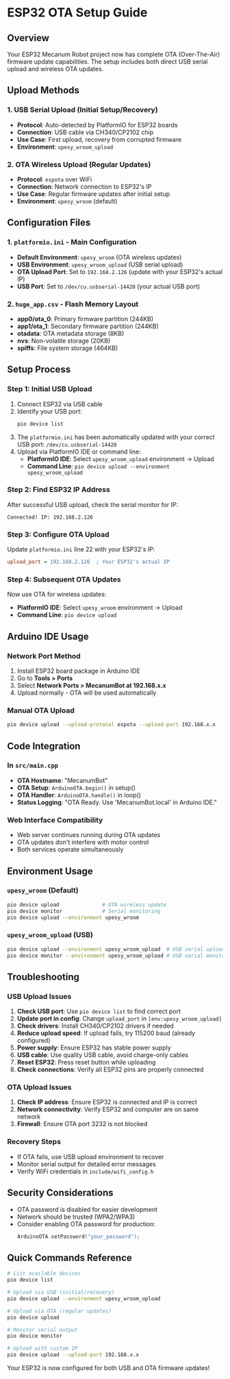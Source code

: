 # ESP32 OTA Setup Guide

## Overview
Your ESP32 Mecanum Robot project now has complete OTA (Over-The-Air) firmware update capabilities. The setup includes both direct USB serial upload and wireless OTA updates.

## Upload Methods

### 1. **USB Serial Upload** (Initial Setup/Recovery)
- **Protocol**: Auto-detected by PlatformIO for ESP32 boards
- **Connection**: USB cable via CH340/CP2102 chip
- **Use Case**: First upload, recovery from corrupted firmware
- **Environment**: `upesy_wroom_upload`

### 2. **OTA Wireless Upload** (Regular Updates)
- **Protocol**: `espota` over WiFi
- **Connection**: Network connection to ESP32's IP
- **Use Case**: Regular firmware updates after initial setup
- **Environment**: `upesy_wroom` (default)

## Configuration Files

### 1. `platformio.ini` - Main Configuration
- **Default Environment**: `upesy_wroom` (OTA wireless updates)
- **USB Environment**: `upesy_wroom_upload` (USB serial upload)
- **OTA Upload Port**: Set to `192.168.2.126` (update with your ESP32's actual IP)
- **USB Port**: Set to `/dev/cu.usbserial-14420` (your actual USB port)

### 2. `huge_app.csv` - Flash Memory Layout
- **app0/ota_0**: Primary firmware partition (244KB)
- **app1/ota_1**: Secondary firmware partition (244KB)
- **otadata**: OTA metadata storage (8KB)
- **nvs**: Non-volatile storage (20KB)
- **spiffs**: File system storage (464KB)

## Setup Process

### Step 1: Initial USB Upload
1. Connect ESP32 via USB cable
2. Identify your USB port:
   ```bash
   pio device list
   ```
3. The `platformio.ini` has been automatically updated with your correct USB port: `/dev/cu.usbserial-14420`
4. Upload via PlatformIO IDE or command line:
   - **PlatformIO IDE**: Select `upesy_wroom_upload` environment → Upload
   - **Command Line**: `pio device upload --environment upesy_wroom_upload`

### Step 2: Find ESP32 IP Address
After successful USB upload, check the serial monitor for IP:
```
Connected! IP: 192.168.2.126
```

### Step 3: Configure OTA Upload
Update `platformio.ini` line 22 with your ESP32's IP:
```ini
upload_port = 192.168.2.126  ; Your ESP32's actual IP
```

### Step 4: Subsequent OTA Updates
Now use OTA for wireless updates:
- **PlatformIO IDE**: Select `upesy_wroom` environment → Upload
- **Command Line**: `pio device upload`

## Arduino IDE Usage

### Network Port Method
1. Install ESP32 board package in Arduino IDE
2. Go to **Tools > Ports**
3. Select **Network Ports > MecanumBot at 192.168.x.x**
4. Upload normally - OTA will be used automatically

### Manual OTA Upload
```bash
pio device upload --upload-protocol espota --upload-port 192.168.x.x
```

## Code Integration

### In `src/main.cpp`
- **OTA Hostname**: "MecanumBot"
- **OTA Setup**: `ArduinoOTA.begin()` in setup()
- **OTA Handler**: `ArduinoOTA.handle()` in loop()
- **Status Logging**: "OTA Ready. Use 'MecanumBot.local' in Arduino IDE."

### Web Interface Compatibility
- Web server continues running during OTA updates
- OTA updates don't interfere with motor control
- Both services operate simultaneously

## Environment Usage

### `upesy_wroom` (Default)
```bash
pio device upload              # OTA wireless update
pio device monitor             # Serial monitoring
pio device upload --environment upesy_wroom
```

### `upesy_wroom_upload` (USB)
```bash
pio device upload --environment upesy_wroom_upload  # USB serial upload
pio device monitor --environment upesy_wroom_upload # USB serial monitor
```

## Troubleshooting

### USB Upload Issues
1. **Check USB port**: Use `pio device list` to find correct port
2. **Update port in config**: Change `upload_port` in `[env:upesy_wroom_upload]`
3. **Check drivers**: Install CH340/CP2102 drivers if needed
4. **Reduce upload speed**: If upload fails, try 115200 baud (already configured)
5. **Power supply**: Ensure ESP32 has stable power supply
6. **USB cable**: Use quality USB cable, avoid charge-only cables
7. **Reset ESP32**: Press reset button while uploading
8. **Check connections**: Verify all ESP32 pins are properly connected

### OTA Upload Issues
1. **Check IP address**: Ensure ESP32 is connected and IP is correct
2. **Network connectivity**: Verify ESP32 and computer are on same network
3. **Firewall**: Ensure OTA port 3232 is not blocked

### Recovery Steps
- If OTA fails, use USB upload environment to recover
- Monitor serial output for detailed error messages
- Verify WiFi credentials in `include/wifi_config.h`

## Security Considerations
- OTA password is disabled for easier development
- Network should be trusted (WPA2/WPA3)
- Consider enabling OTA password for production:
  ```cpp
  ArduinoOTA.setPassword("your_password");
  ```

## Quick Commands Reference
```bash
# List available devices
pio device list

# Upload via USB (initial/recovery)
pio device upload --environment upesy_wroom_upload

# Upload via OTA (regular updates)
pio device upload

# Monitor serial output
pio device monitor

# Upload with custom IP
pio device upload --upload-port 192.168.x.x
```

Your ESP32 is now configured for both USB and OTA firmware updates!